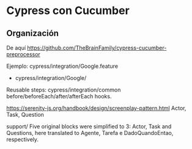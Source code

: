 # Cypress con Cucumber

## Organización

De aquí https://github.com/TheBrainFamily/cypress-cucumber-preprocessor

Ejemplo:
cypress/integration/Google.feature 
- cypress/integration/Google/

Reusable steps:
cypress/integration/common
before/beforeEach/after/afterEach hooks.

https://serenity-js.org/handbook/design/screenplay-pattern.html
Actor, Task, Question

support/
Five original blocks were simplified to 3: Actor, Task and Questions, here translated to Agente, Tarefa e DadoQuandoEntao, respectively.